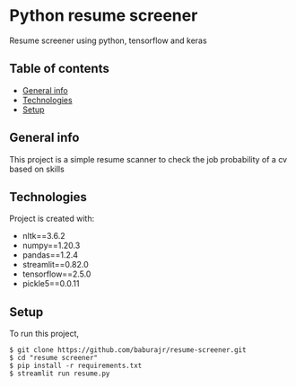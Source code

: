 # Python resume screener

Resume screener using python, tensorflow and keras

## Table of contents

- [General info](#general-info)
- [Technologies](#technologies)
- [Setup](#setup)

## General info

This project is a simple resume scanner to check the job probability of a cv based on skills

## Technologies

Project is created with:

- nltk==3.6.2
- numpy==1.20.3
- pandas==1.2.4
- streamlit==0.82.0
- tensorflow==2.5.0
- pickle5==0.0.11

## Setup

To run this project,

```
$ git clone https://github.com/baburajr/resume-screener.git
$ cd "resume screener"
$ pip install -r requirements.txt
$ streamlit run resume.py
```
